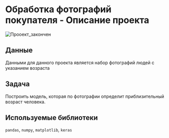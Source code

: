 # Обработка фотографий покупателя - Описание проекта

![Прооект_закончен](https://img.shields.io/badge/проект_закончен-e63946?style=for-the-badge&logo=seaborn&logoColor=white)

## Данные
Данными для данного проекта является набор фотографий людей с указанием возраста

## Задача
Построить модель, которая по фотографии определит приблизительный возраст человека.

## Используемые библиотеки
`pandas`, `numpy`, `matplotlib`, `keras`